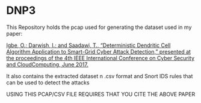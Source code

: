 # DNP3
This Repository holds the pcap used for generating the dataset used in my paper: 

[Igbe, O.; Darwish, I.; and Saadawi, T., “Deterministic Dendritic Cell Algorithm Application to Smart-Grid Cyber Attack Detection,” presented at the proceedings of the 4th IEEE International Conference on Cyber Security and CloudComputing, June 2017.](https://www.researchgate.net/publication/316701640_Deterministic_Dendritic_Cell_Algorithm_Application_to_Smart_Grid_Cyber-Attack_Detection)

It also contains the extracted dataset n .csv format and Snort IDS rules that can be used to detect the attacks

USING THIS PCAP/CSV FILE REQUIRES THAT YOU CITE THE ABOVE PAPER
